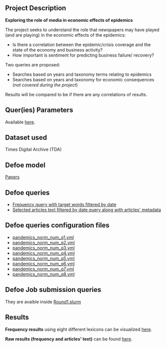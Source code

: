 ## Project Description

**Exploring the role of media in economic effects of epidemics**

The project seeks to understand the role that newspapers may have played (and are playing) in the economic effects of the epidemics: 

- Is there a correlation between the epidemic/crisis coverage and the state of the economy and business activity? 
- How important is sentiment for predicting business failure/ recovery?  

Two queries are proposed: 
-	Searches based on years and taxonomy terms relating to epidemics 
-	Searches based on years and taxonomy for economic consequences (*not covered during the project*)

Results will be compared to be if there are any correlations of results.

## Quer(ies) Parameters

Available [here](./Query_Inputs.md).

## Dataset used

Times Digital Archive (TDA)

## Defoe model 

[Papers](https://github.com/defoe-code/defoe/tree/master/defoe/papers)

## Defoe queries

- [Frequency query with target words filtered by date](https://github.com/defoe-code/defoe/blob/master/defoe/papers/queries/target_keysearch_by_year_filter_date.py)
- [Selected articles text filtered by date query along with articles' metadata](https://github.com/defoe-code/defoe/blob/master/defoe/papers/queries/target_keysearch_by_year_filter_date_details.py)

## Defoe queries configuration files

- [pandemics_norm_num_q1.yml](https://github.com/defoe-code/defoe/blob/master/queries/pandemics_norm_num_q1.yml)
- [pandemics_norm_num_q2.yml](https://github.com/defoe-code/defoe/blob/master/queries/pandemics_norm_num_q2.yml)
- [pandemics_norm_num_q3.yml](https://github.com/defoe-code/defoe/blob/master/queries/pandemics_norm_num_q3.yml)
- [pandemics_norm_num_q4.yml](https://github.com/defoe-code/defoe/blob/master/queries/pandemics_norm_num_q4.yml)
- [pandemics_norm_num_q5.yml](https://github.com/defoe-code/defoe/blob/master/queries/pandemics_norm_num_q5.yml)
- [pandemics_norm_num_q6.yml](https://github.com/defoe-code/defoe/blob/master/queries/pandemics_norm_num_q6.yml)
- [pandemics_norm_num_q7.yml](https://github.com/defoe-code/defoe/blob/master/queries/pandemics_norm_num_q7.yml)
- [pandemics_norm_num_q8.yml](https://github.com/defoe-code/defoe/blob/master/queries/pandemics_norm_num_q8.yml)


## Defoe Job submission queries

They are avaible inside [Round1.slurm](../../Round1.slurm)

## Results

**Frequency results** using eight different lexicons can be visualized [here](https://github.com/defoe-code/defoe_visualization/tree/master/Round_1/Galina_Andreeva).

**Raw results (frequency and articles' text)** can be found [here](https://uoe.sharepoint.com/sites/DEFOE_Results/Shared%20Documents/Forms/AllItems.aspx?id=%2Fsites%2FDEFOE%5FResults%2FShared%20Documents%2FGalina%2Etar&parent=%2Fsites%2FDEFOE%5FResults%2FShared%20Documents).






